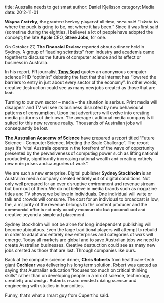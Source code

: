 title: Australia needs to get smartauthor: Daniel Kjellssoncategory: Mediadate: 2012-11-01__Wayne Gretzky__, the greatest hockey player of all time, once said “I skateto where the puck is going to be, not where it has been.” Since it was firstsaid (sometime during the eighties, I believe) a lot of people have adopted theconcept; the late __Apple__ CEO, __Steve Jobs__, for one.On October 27, __The Financial Review__ reported about a dinner held in Sydney.A group of “leading scientists” from industry and academia came together todiscuss the future of computer science and its effect on business in Australia.In his report, FR journalist[__Tony Boyd__](https://twitter.com/Tony__Boyd/ "Tony Boyd") quotes ananonymous computer science PHD “optimist” debating the fact that the internethas “lowered the barriers to entry in just about every sector of the economy”.In other words, creative destruction could see as many new jobs created asthose that are lost.Turning to our own sector – media – the situation is serious. Print media willdisappear and TV will see its business disrupted by new behavioural patterns ofconsumption. Upon that advertisers will evolve into creating media platforms oftheir own. The average traditional media company is ill suited for this newrevenue reality. Thousands of Australian jobs will consequently be lost.__The Australian Academy of Science__ have prepared a report titled“Future Science – Computer Science, Meeting the Scale Challenge”. The reportsays it’s “vital Australia operate in the forefront of the wave of opportunitypresented by the pervasiveness of computing power such as lifting nationalproductivity, significantly increasing national wealth and creating entirelynew enterprises and categories of work”.We are such a new enterprise. Digital publisher __Sydney Stockholm__ is anAustralian media company created entirely out of digital conditions. Not onlywell prepared for an ever disruptive environment and revenue stream but bornout of them. We do not believe in media brands such as magazine titles and TVshows; we believe in individuals. One individual will write or talk and crowdswill consume. The cost for an individual to broadcast is low, the, a  majorityof the revenue belongs to the content producer and the commercial offer is notonly exactly measurable but personalised and creative beyond a simplead placement.Sydney Stockholm will not be alone for long; independent publishing will becomeubiquitous. Even the large traditional players will attempt to rebuild in orderto adapt and entirely new enterprises and categories of work will emerge. Todayall markets are global and to save Australian jobs we need to create Australianbusinesses. Creative destruction could see as many new jobs created as thosethat are lost. Through companies like ours.Back at the computer science dinner, __Chris Roberts__ from healthcare-techgiant __Cochlear__ was delivering his long term solution. Robert was quoted assaying that Australian education “focuses too much on critical thinking skills”rather than on developing people in a mix of science, technology, creativityand design. Roberts recommended mixing science and engineering with studies inhumanities.Funny, that’s what a smart guy from Cupertino said.